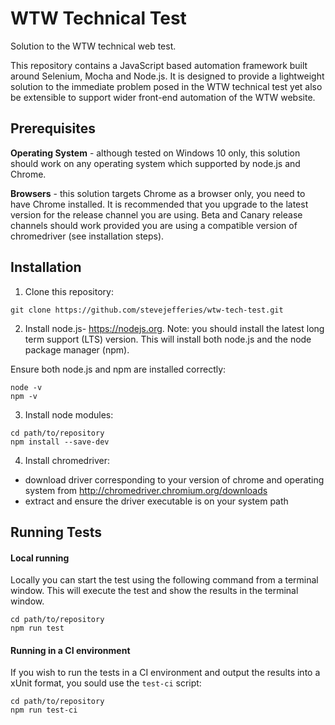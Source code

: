 # WTW Technical Test
Solution to the WTW technical web test.

This repository contains a JavaScript based automation framework built around
Selenium, Mocha and Node.js. It is designed to provide a lightweight solution to
the immediate problem posed in the WTW technical test yet also be extensible to
support wider front-end automation of the WTW website.

## Prerequisites

**Operating System** - although tested on Windows 10 only, this solution should
work on any operating system which supported by node.js and Chrome.

**Browsers** - this solution targets Chrome as a browser only, you need to have
Chrome installed. It is recommended that you upgrade to the latest version for
the release channel you are using. Beta and Canary release channels should work
provided you are using a compatible version of chromedriver (see installation
steps).


## Installation
1. Clone this repository:
  ```
  git clone https://github.com/stevejefferies/wtw-tech-test.git
  ```
2. Install node.js- https://nodejs.org. Note: you should install the
  latest long term support (LTS) version. This will install both node.js and the
  node package manager (npm).

  Ensure both node.js and npm are installed correctly:
  ```
  node -v
  npm -v
  ```
3. Install node modules:
  ```
  cd path/to/repository
  npm install --save-dev
  ```
4. Install chromedriver:
  - download driver corresponding to your version of chrome and operating system
  from http://chromedriver.chromium.org/downloads
  - extract and ensure the driver executable is on your system path


## Running Tests
#### Local running
Locally you can start the test using the following command from a terminal
window. This will execute the test and show the results in the terminal window.
```
cd path/to/repository
npm run test
```

#### Running in a CI environment
If you wish to run the tests in a CI environment and output the results into a
xUnit format, you sould use the `test-ci` script:
```
cd path/to/repository
npm run test-ci
```

